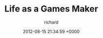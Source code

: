 ---
blog: richard
date: 2012-08-15 21:34:59 +0000
title: "Life as a Games Maker"
author: richard
permalink: /general/games-maker/
---